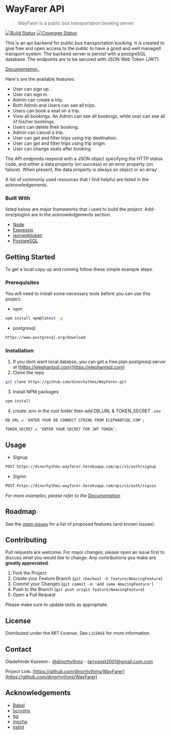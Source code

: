 
# WayFarer API
> WayFarer is a public bus transportation booking server.

[![Build Status](https://travis-ci.org/dinorhythms/WayFarer.svg?branch=develop)](https://travis-ci.org/dinorhythms/WayFarer)
[![Coverage Status](https://coveralls.io/repos/github/dinorhythms/WayFarer/badge.svg?branch=develop)](https://coveralls.io/github/dinorhythms/WayFarer?branch=develop)

This is an api backend for public bus transportation booking. It is created to give free and open access to the public to have a good and well managed transport system. The backend server is persist with a postgreSQL database.
The endpoints are to be secured with JSON Web Token (JWT).

[Documentation](https://dinorhythms-wayfarer.herokuapp.com/api-docs)_

Here's are the available features:
* User can sign up.
* User can sign in.
* Admin can create a trip.
* Both Admin and Users can see all trips.
* Users can book a seat on a trip.
* View all bookings. An Admin can see all bookings, while user can see all of his/her
bookings.
* Users can delete their booking.
* Admin can cancel a trip.
* User can get and filter trips using trip destination.
* User can get and filter trips using trip origin.
* User can change seats after booking.


The API endpoints respond with a JSON object specifying the HTTP status code, and either a data property (on success) or an error property (on failure). When present, the data property is always an object or an array .

A list of commonly used resources that I find helpful are listed in the acknowledgements.

### Built With
listed below are major frameworks that i used to build the project. Add-ons/plugins are in the acknowledgements section.
* [Node](https://nodejs.org/en/)
* [Expressjs](https://expressjs.com)
* [jsonwebtoken](https://jwt.io)
* [PostgreSQL](https://www.postgresql.org)

## Getting Started

To get a local copy up and running follow these simple example steps.

### Prerequisites

You will need to install some necessary tools before you can use this project.
* npm
```sh
npm install npm@latest -g
```
* postgresql
```sh
https://www.postgresql.org/download
```

### Installation

1. If you dont want local databse, you can get a free plan postgresql server at [https://elephantsql.com](https://elephantsql.com)
2. Clone the repo
```sh
git clone https://github.com/dinorhythms/WayFarer.git
```
3. Install NPM packages
```sh
npm install
```
4. create .env in the root folder then add DB_URL & TOKEN_SECRET `.env`
```JS
DB_URL = 'ENTER YOUR DB CONNECT STRING FROM ELEPHANTSQL.COM';
```
```JS
TOKEN_SECRET = 'ENTER YOUR SECRET FOR JWT TOKEN';
```

## Usage

* Signup
```sh
POST https://dinorhythms-wayfarer.herokuapp.com/api/v1/auth/signup
```
* Signin
```sh
POST https://dinorhythms-wayfarer.herokuapp.com/api/v1/auth/signin
```

_For more examples, please refer to the [Documentation](https://dinorhythms-wayfarer.herokuapp.com/api-docs)_

## Roadmap

See the [open issues](https://github.com/dinorhythms/WayFarer/issues) for a list of proposed features (and known issues).

## Contributing
Pull requests are welcome. For major changes, please open an issue first to discuss what you would like to change. Any contributions you make are **greatly appreciated**.

1. Fork the Project
2. Create your Feature Branch (`git checkout -b feature/AmazingFeature`)
3. Commit your Changes (`git commit -m 'Add some AmazingFeature'`)
4. Push to the Branch (`git push origin feature/AmazingFeature`)
5. Open a Pull Request

Please make sure to update tests as appropriate.

## License

Distributed under the MIT License. See `LICENSE` for more information.


## Contact

Oladehinde Kazeem - [@dinorhythms](https://twitter.com/dinorhythms) - larrysnet2001@gmail.com.com

Project Link: [https://github.com/dinorhythms/WayFarer](https://github.com/dinorhythms/WayFarer)



## Acknowledgements

* [Babel](https://www.webpagefx.com/tools/emoji-cheat-sheet)
* [bcryptjs](https://www.webpagefx.com/tools/emoji-cheat-sheet)
* [pg](https://www.webpagefx.com/tools/emoji-cheat-sheet)
* [mocha](https://www.webpagefx.com/tools/emoji-cheat-sheet)
* [eslint](https://www.webpagefx.com/tools/emoji-cheat-sheet)